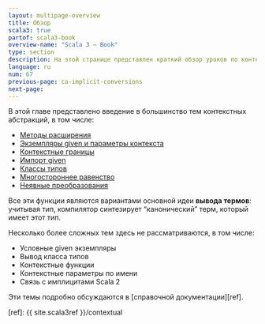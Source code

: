 ```yaml
---
layout: multipage-overview
title: Обзор
scala3: true
partof: scala3-book
overview-name: "Scala 3 — Book"
type: section
description: На этой странице представлен краткий обзор уроков по контекстуальным абстракциям.
language: ru
num: 67
previous-page: ca-implicit-conversions
next-page: 
---
```


В этой главе представлено введение в большинство тем контекстных абстракций, в том числе:

- [Методы расширения](ca-extension-methods.html)
- [Экземпляры given и параметры контекста](ca-context-parameters.html)
- [Контекстные границы](ca-context-bounds.html)
- [Импорт given](ca-given-imports.html)
- [Классы типов](ca-type-classes.html)
- [Многостороннее равенство](ca-multiversal-equality.html)
- [Неявные преобразования](ca-implicit-conversions.html)

Все эти функции являются вариантами основной идеи **вывода термов**: 
учитывая тип, компилятор синтезирует “канонический” терм, который имеет этот тип.

Несколько более сложных тем здесь не рассматриваются, в том числе:

- Условные given экземпляры
- Вывод класса типов
- Контекстные функции
- Контекстные параметры по имени
- Связь с имплицитами Scala 2

Эти темы подробно обсуждаются в [справочной документации][ref].

[ref]: {{ site.scala3ref }}/contextual
